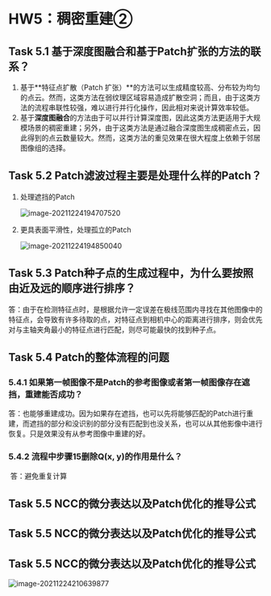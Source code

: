 # HW5：稠密重建②

## Task 5.1 基于深度图融合和基于Patch扩张的方法的联系？

1. 基于**特征点扩散（Patch 扩张）**的方法可以生成精度较高、分布较为均匀的点云。然而，这类方法在弱纹理区域容易造成扩散空洞；而且，由于这类方法的流程串联性较强，难以进行并行化操作，因此相对来说计算效率较低。
2. 基于**深度图融合**的方法由于可以并行计算深度图，因此这类方法更适用于大规模场景的稠密重建；另外，由于这类方法是通过融合深度图生成稠密点云，因此得到的点云数量较大。然而，这类方法的重见效果在很大程度上依赖于邻居图像组的选择。

## Task 5.2 Patch滤波过程主要是处理什么样的Patch？

1. 处理遮挡的Patch

   ![image-20211224194707520](https://gitee.com/lpengsu/pic-go/raw/master/originalHost:%20'gitee.com',/image-20211224194707520.png)

2. 更具表面平滑性，处理孤立的Patch

   ![image-20211224194850040](https://gitee.com/lpengsu/pic-go/raw/master/originalHost:%20'gitee.com',/image-20211224194850040.png)

## Task 5.3 Patch种子点的生成过程中，为什么要按照由近及远的顺序进行排序？

​		答：由于在检测特征点时，是根据允许一定误差在极线范围内寻找在其他图像中的特征点，会导致有许多待取的点，对特征点到相机中心的距离进行排序，则会优先对与主轴夹角最小的特征点进行匹配，则尽可能最快的找到种子点。

## Task 5.4 Patch的整体流程的问题

### 5.4.1  如果第一帧图像不是Patch的参考图像或者第一帧图像存在遮挡，重建能否成功？

​		答：也能够重建成功。因为如果存在遮挡，也可以先将能够匹配的Patch进行重建，而遮挡的部分和没识别的部分没有匹配到也没关系，也可以从其他影像中进行恢复。只是效果没有从参考图像中重建的好。

### 5.4.2 流程中步骤15删除Q(x, y)的作用是什么？

​		答：避免重复计算

## Task 5.5 NCC的微分表达以及Patch优化的推导公式

## Task 5.5 NCC的微分表达以及Patch优化的推导公式

## Task 5.5 NCC的微分表达以及Patch优化的推导公式

![image-20211224210639877](https://gitee.com/lpengsu/pic-go/raw/master/originalHost:%20'gitee.com',/image-20211224210639877.png)
